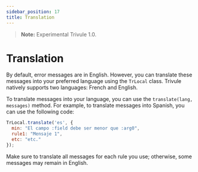 ```yaml
---
sidebar_position: 17
title: Translation
---
```

> **Note:** Experimental Trivule 1.0.
 
# Translation

By default, error messages are in English. However, you can translate these messages into your preferred language using the `TrLocal` class. Trivule natively supports two languages: French and English.

To translate messages into your language, you can use the `translate(lang, messages)` method. For example, to translate messages into Spanish, you can use the following code:

```javascript
TrLocal.translate('es', {
  min: "El campo :field debe ser menor que :arg0",
  rule1: "Mensaje 1",
  etc: "etc."
});
```

Make sure to translate all messages for each rule you use; otherwise, some messages may remain in English.